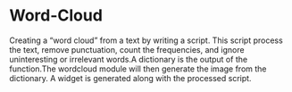 # Word-Cloud
Creating a “word cloud” from a text by writing a script. This script process the text, remove punctuation, count the frequencies, and ignore uninteresting or irrelevant words.A dictionary is the output of the function.The wordcloud module will then generate the image from the dictionary.
A widget is generated along with the processed script.
